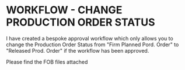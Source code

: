 WORKFLOW - CHANGE PRODUCTION ORDER STATUS
==========================================

I have created a bespoke approval workflow which only allows you to change the Production Order Status from "Firm Planned Pord. Order" to "Released Prod. Order" if the workflow has been approved.

Please find the FOB files attached
